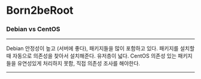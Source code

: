 # Born2beRoot

### Debian vs CentOS
---
Debian
안정성이 높고 (서버에 좋다), 패키지들을 많이 포함하고 있다. 패키지를 설치할 때 자동으로 의존성을 찾아서 설치해준다. 유저층이 넓다.
CentOS
의존성 있는 패키지들을 유연성있게 처리하지 못함, 직접 의존성 조사를 해야한다.

---
